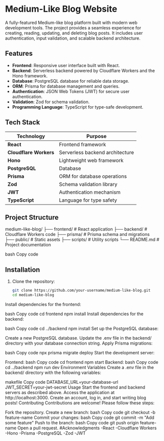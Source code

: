 # Medium-Like Blog Website

A fully-featured Medium-like blog platform built with modern web development tools. The project provides a seamless experience for creating, reading, updating, and deleting blog posts. It includes user authentication, input validation, and scalable backend architecture.

## Features

- **Frontend**: Responsive user interface built with React.
- **Backend**: Serverless backend powered by Cloudflare Workers and the Hono framework.
- **Database**: PostgreSQL database for reliable data storage.
- **ORM**: Prisma for database management and queries.
- **Authentication**: JSON Web Tokens (JWT) for secure user authentication.
- **Validation**: Zod for schema validation.
- **Programming Language**: TypeScript for type-safe development.

## Tech Stack

| Technology        | Purpose                        |
|-------------------|--------------------------------|
| **React**         | Frontend framework            |
| **Cloudflare Workers** | Serverless backend architecture |
| **Hono**          | Lightweight web framework     |
| **PostgreSQL**    | Database                      |
| **Prisma**        | ORM for database operations   |
| **Zod**           | Schema validation library     |
| **JWT**           | Authentication mechanism      |
| **TypeScript**    | Language for type safety      |

## Project Structure


medium-like-blog/ ├── frontend/ # React application ├── backend/ # Cloudflare Workers code ├── prisma/ # Prisma schema and migrations ├── public/ # Static assets ├── scripts/ # Utility scripts └── README.md # Project documentation

bash
Copy code

## Installation

1. Clone the repository:
   ```bash
   git clone https://github.com/your-username/medium-like-blog.git
   cd medium-like-blog
Install dependencies for the frontend:

bash
Copy code
cd frontend
npm install
Install dependencies for the backend:

bash
Copy code
cd ../backend
npm install
Set up the PostgreSQL database:

Create a new PostgreSQL database.
Update the .env file in the backend/ directory with your database connection string.
Apply Prisma migrations:

bash
Copy code
npx prisma migrate deploy
Start the development server:

Frontend:
bash
Copy code
cd frontend
npm start
Backend:
bash
Copy code
cd ../backend
npm run dev
Environment Variables
Create a .env file in the backend/ directory with the following variables:

makefile
Copy code
DATABASE_URL=your-database-url
JWT_SECRET=your-jwt-secret
Usage
Start the frontend and backend servers as described above.
Access the application at http://localhost:3000.
Create an account, log in, and start writing blog posts!
Contributing
Contributions are welcome! Please follow these steps:

Fork the repository.
Create a new branch:
bash
Copy code
git checkout -b feature-name
Commit your changes:
bash
Copy code
git commit -m "Add some feature"
Push to the branch:
bash
Copy code
git push origin feature-name
Open a pull request.
#Acknowledgments
-React
-Cloudflare Workers
-Hono
-Prisma
-PostgreSQL
-Zod
-JWT